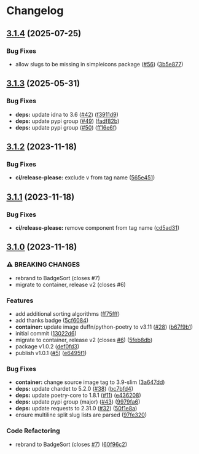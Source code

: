 # Changelog

## [3.1.4](https://github.com/ChipWolf/BadgeSort/compare/3.1.3...3.1.4) (2025-07-25)


### Bug Fixes

* allow slugs to be missing in simpleicons package ([#56](https://github.com/ChipWolf/BadgeSort/issues/56)) ([3b5e877](https://github.com/ChipWolf/BadgeSort/commit/3b5e87700eb8e0072c0e722fde4e240b4f4348be))

## [3.1.3](https://github.com/ChipWolf/BadgeSort/compare/3.1.2...3.1.3) (2025-05-31)


### Bug Fixes

* **deps:** update idna to 3.6 ([#42](https://github.com/ChipWolf/BadgeSort/issues/42)) ([f3911d9](https://github.com/ChipWolf/BadgeSort/commit/f3911d959b08ee1ecbacbf95e968f25fb1e6449f))
* **deps:** update pypi group ([#49](https://github.com/ChipWolf/BadgeSort/issues/49)) ([fadf82b](https://github.com/ChipWolf/BadgeSort/commit/fadf82ba58d8cfd07e3faa358382bffaf7887df2))
* **deps:** update pypi group ([#50](https://github.com/ChipWolf/BadgeSort/issues/50)) ([ff16e6f](https://github.com/ChipWolf/BadgeSort/commit/ff16e6f49bdca6e6e1f040497344b4124916d09d))

## [3.1.2](https://github.com/ChipWolf/BadgeSort/compare/v3.1.1...3.1.2) (2023-11-18)


### Bug Fixes

* **ci/release-please:** exclude v from tag name ([565e451](https://github.com/ChipWolf/BadgeSort/commit/565e45199f88d78c78f04551fe02524563cc36b5))

## [3.1.1](https://github.com/ChipWolf/BadgeSort/compare/v3.1.0...v3.1.1) (2023-11-18)


### Bug Fixes

* **ci/release-please:** remove component from tag name ([cd5ad31](https://github.com/ChipWolf/BadgeSort/commit/cd5ad318d7f22c9a0d3b11425c01c3248843798b))

## [3.1.0](https://github.com/ChipWolf/BadgeSort/compare/badgesort-v3.0.0...badgesort-v3.1.0) (2023-11-18)


### ⚠ BREAKING CHANGES

* rebrand to BadgeSort (closes #7)
* migrate to container, release v2 (closes #6)

### Features

* add additional sorting algorithms ([ff75fff](https://github.com/ChipWolf/BadgeSort/commit/ff75fff7cc48f0f4e688e82df244328317169ebe))
* add thanks badge ([5cf6084](https://github.com/ChipWolf/BadgeSort/commit/5cf608454c887bacd284c31f4a1c9b0731388c6d))
* **container:** update image duffn/python-poetry to v3.11 ([#28](https://github.com/ChipWolf/BadgeSort/issues/28)) ([b67f9b1](https://github.com/ChipWolf/BadgeSort/commit/b67f9b1bf1b94601447c76082bbfc63b3383157f))
* initial commit ([13022d6](https://github.com/ChipWolf/BadgeSort/commit/13022d697a72a9e9be8b3fe4b230af180223d45a))
* migrate to container, release v2 (closes [#6](https://github.com/ChipWolf/BadgeSort/issues/6)) ([5feb8db](https://github.com/ChipWolf/BadgeSort/commit/5feb8dbe8495b98c62b89a0fa55f43b5b1615622))
* package v1.0.2 ([def0fd3](https://github.com/ChipWolf/BadgeSort/commit/def0fd3d10691be9a9bd875e69b707a2cd1c7e55))
* publish v1.0.1 ([#5](https://github.com/ChipWolf/BadgeSort/issues/5)) ([e6495f1](https://github.com/ChipWolf/BadgeSort/commit/e6495f1ae39c4128b98d38dca41274b1d30b4277))


### Bug Fixes

* **container:** change source image tag to 3.9-slim ([3a647dd](https://github.com/ChipWolf/BadgeSort/commit/3a647dd0935a40de5fd38356c39d45e51b26d493))
* **deps:** update chardet to 5.2.0 ([#38](https://github.com/ChipWolf/BadgeSort/issues/38)) ([bc7bfd4](https://github.com/ChipWolf/BadgeSort/commit/bc7bfd458fc9474b4ed9e6986f1c607d71076d32))
* **deps:** update poetry-core to 1.8.1 ([#11](https://github.com/ChipWolf/BadgeSort/issues/11)) ([e436208](https://github.com/ChipWolf/BadgeSort/commit/e43620844365c454ca89f0a7d9ee9dbfd9336f9b))
* **deps:** update pypi group (major) ([#43](https://github.com/ChipWolf/BadgeSort/issues/43)) ([9979fa6](https://github.com/ChipWolf/BadgeSort/commit/9979fa6cbf8a03a53519a7abfa52650a88da3c87))
* **deps:** update requests to 2.31.0 ([#32](https://github.com/ChipWolf/BadgeSort/issues/32)) ([50f1e8a](https://github.com/ChipWolf/BadgeSort/commit/50f1e8a54c8ba8e2e18c5828d333d4c58db7347b))
* ensure multiline split slug lists are parsed ([97fe320](https://github.com/ChipWolf/BadgeSort/commit/97fe320d5e9349588f201202ab68aeb5e3b64b9f))


### Code Refactoring

* rebrand to BadgeSort (closes [#7](https://github.com/ChipWolf/BadgeSort/issues/7)) ([60f96c2](https://github.com/ChipWolf/BadgeSort/commit/60f96c22b566497682832ef202e379b487464b5e))
